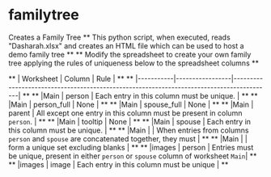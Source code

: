 # familytree
Creates a Family Tree
** This python script, when executed, reads "Dasharah.xlsx" and creates an HTML file which can be used to host a demo family tree  **
** Modify the spreadsheet to create your own family tree applying the rules of uniqueness below to the spreadsheet columns	   **

**      | Worksheet | Column          | Rule                                                                                     | **
**      |-----------|-----------------|------------------------------------------------------------------------------------------| **
**      |Main       | person          | Each entry in this column must be unique.                                                | **
**      |Main       | person_full     | None                                                                                     | **
**      |Main       | spouse_full     | None                                                                                     | **
**      |Main       | parent          | All except one entry in this column must be present in column `person`.                  | **
**      |Main       | tooltip         | None                                                                                     | **
**      |Main       | spouse          | Each entry in this column must be unique.                                                | **
**      |Main       |                 | When entries from columns `person` and `spouse` are concatenated together, they must     | **
**      |Main       |                 | form a unique set excluding blanks                                                       | **
**      |images     | person          | Entries must be unique, present in either `person` or `spouse` column of worksheet `Main`| **
**      |images     | image           | Each entry in this column must be unique                                                 | **
